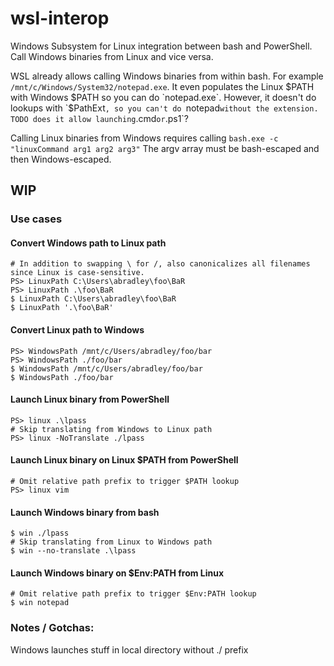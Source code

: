 # wsl-interop
Windows Subsystem for Linux integration between bash and PowerShell.  Call Windows binaries from Linux and vice versa.

WSL already allows calling Windows binaries from within bash. For example `/mnt/c/Windows/System32/notepad.exe`.  It even populates the Linux $PATH with Windows $PATH so you can do `notepad.exe`.  However, it doesn't do lookups with `$PathExt`, so you can't do `notepad` without the extension.  TODO does it allow launching `.cmd` or `.ps1`?

Calling Linux binaries from Windows requires calling `bash.exe -c "linuxCommand arg1 arg2 arg3"`
The argv array must be bash-escaped and then Windows-escaped.

## WIP

### Use cases

#### Convert Windows path to Linux path

```
# In addition to swapping \ for /, also canonicalizes all filenames since Linux is case-sensitive.
PS> LinuxPath C:\Users\abradley\foo\BaR
PS> LinuxPath .\foo\BaR
$ LinuxPath C:\Users\abradley\foo\BaR
$ LinuxPath '.\foo\BaR'
```

#### Convert Linux path to Windows

```
PS> WindowsPath /mnt/c/Users/abradley/foo/bar
PS> WindowsPath ./foo/bar
$ WindowsPath /mnt/c/Users/abradley/foo/bar
$ WindowsPath ./foo/bar
```

#### Launch Linux binary from PowerShell

```
PS> linux .\lpass
# Skip translating from Windows to Linux path
PS> linux -NoTranslate ./lpass
```

#### Launch Linux binary on Linux $PATH from PowerShell

```
# Omit relative path prefix to trigger $PATH lookup
PS> linux vim
```

#### Launch Windows binary from bash

```
$ win ./lpass
# Skip translating from Linux to Windows path
$ win --no-translate .\lpass
```

#### Launch Windows binary on $Env:PATH from Linux

```
# Omit relative path prefix to trigger $Env:PATH lookup
$ win notepad
```

### Notes / Gotchas:

Windows launches stuff in local directory without ./ prefix
